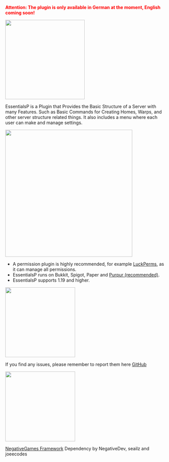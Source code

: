 <span style="color: red">**Attention: The plugin is only available in German at the moment, English coming soon!**</span>

<img src="https://cdn.discordapp.com/attachments/903181864116826112/1014101954739322900/About.png" width="250"/>

EssentialsP is a Plugin that Provides the Basic Structure of a Server with many Features. Such as Basic Commands for Creating Homes, Warps, and other server structure related things. It also includes a menu where each user can make and manage settings.

<img src="https://cdn.discordapp.com/attachments/903181864116826112/1014101956060528660/Requirements.png" width="400"/>

- A permission plugin is highly recommended, for example [LuckPerms](https://luckperms.net/), as it can manage all permissions.
- EssentialsP runs on Bukkit, Spigot, Paper and [Purpur (recommended)](https://purpurmc.org/).
- EssentialsP supports 1.19 and higher.

<img src="https://cdn.discordapp.com/attachments/903181864116826112/1014101955733360670/Issue.png" width="220"/>

If you find any issues, please remember to report them here [GitHub](https://github.com/0PandaDEV/EssentialsP/issues)

<img src="https://cdn.discordapp.com/attachments/903181864116826112/1014101955074863144/Credits.png" width="220"/>

[NegativeGames Framework](https://github.com/Negative-Games/Framework) Dependency by NegativeDev, seailz and joeecodes
